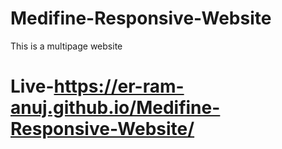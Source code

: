 # Medifine-Responsive-Website
This is a multipage website
# Live-https://er-ram-anuj.github.io/Medifine-Responsive-Website/
